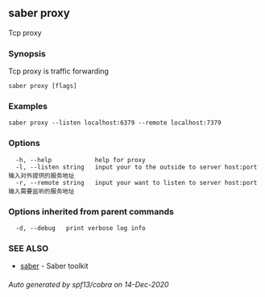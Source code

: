 ## saber proxy

Tcp proxy

### Synopsis

Tcp proxy is traffic forwarding

```
saber proxy [flags]
```

### Examples

```
saber proxy --listen localhost:6379 --remote localhost:7379
```

### Options

```
  -h, --help            help for proxy
  -l, --listen string   input your to the outside to server host:port 输入对外提供的服务地址
  -r, --remote string   input your want to listen to server host:port 输入需要监听的服务地址
```

### Options inherited from parent commands

```
  -d, --debug   print verbose log info
```

### SEE ALSO

* [saber](saber.md)	 - Saber toolkit

###### Auto generated by spf13/cobra on 14-Dec-2020
